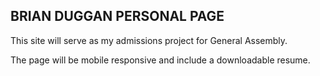 ## BRIAN DUGGAN PERSONAL PAGE

This site will serve as my admissions project for General Assembly.

The page will be mobile responsive and include a downloadable resume.